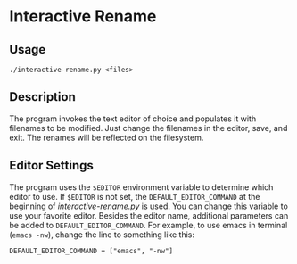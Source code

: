 # Interactive Rename

## Usage

	./interactive-rename.py <files>

## Description

The program invokes the text editor of choice and populates it with filenames
to be modified. Just change the filenames in the editor, save, and exit. The
renames will be reflected on the filesystem.

## Editor Settings

The program uses the `$EDITOR` environment variable to determine which editor
to use. If `$EDITOR` is not set, the `DEFAULT_EDITOR_COMMAND` at the beginning
of *interactive-rename.py* is used. You can change this variable to use your
favorite editor. Besides the editor name, additional parameters can be added to
`DEFAULT_EDITOR_COMMAND`. For example, to use emacs in terminal (`emacs -nw`),
change the line to something like this:

	DEFAULT_EDITOR_COMMAND = ["emacs", "-nw"]
